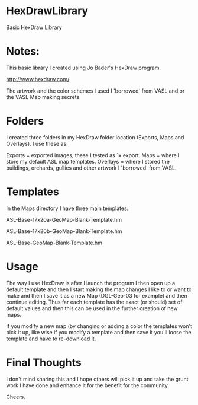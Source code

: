 HexDrawLibrary
==============

Basic HexDraw Library

Notes:
==============
This basic library I created using Jo Bader's HexDraw program.

http://www.hexdraw.com/

The artwork and the color schemes I used I 'borrowed' from VASL and or the VASL Map making secrets.

Folders
==============
I created three folders in my HexDraw folder location (Exports, Maps and Overlays). I use these as: 

Exports = exported images, these I tested as 1x export.
Maps = where I store my default ASL map templates.
Overlays = where I stored the buildings, orchards, gullies and other artwork I 'borrowed' from VASL.

Templates
==============
In the Maps directory I have three main templates:

ASL-Base-17x20a-GeoMap-Blank-Template.hm

ASL-Base-17x20b-GeoMap-Blank-Template.hm

ASL-Base-GeoMap-Blank-Template.hm

Usage
==============
The way I use HexDraw is after I launch the program I then open up a default template and then I start making the map changes I like to or want to make and then I save it as a new Map (DGL-Geo-03 for example) and then continue editing. Thus far each template has the exact (or should) set of default values and then this can be used in the further creation of new maps.

If you modify a new map (by changing or adding a color the templates won't pick it up, like wise if you modify a template and then save it you'll loose the template and have to re-download it.

Final Thoughts
==============

I don't mind sharing this and I hope others will pick it up and take the grunt work I have done and enhance it for the benefit for the community.

Cheers.
